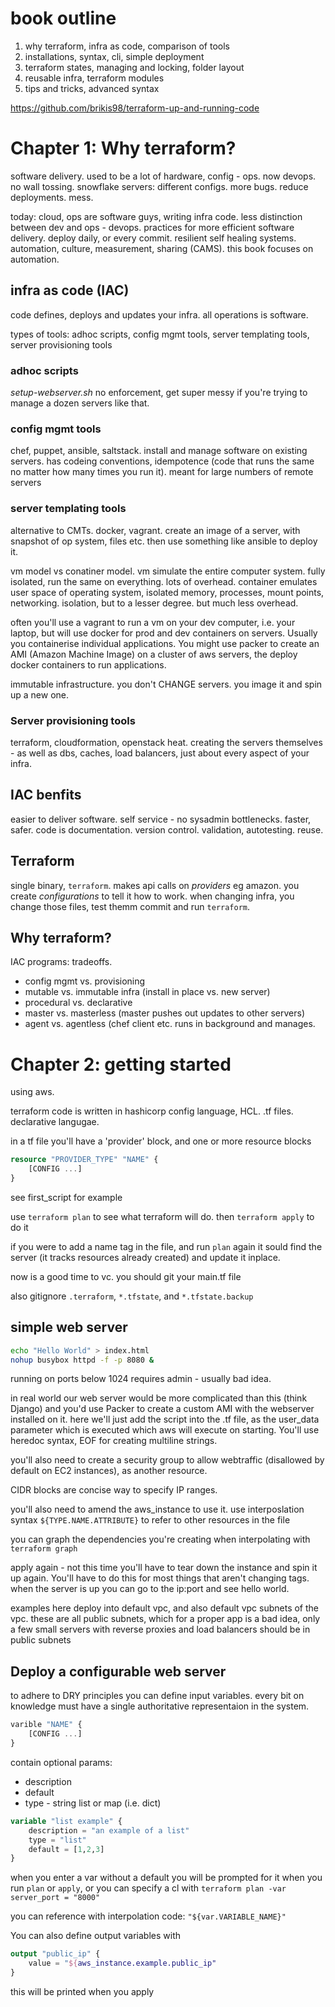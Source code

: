 # book outline

1. why terraform, infra as code, comparison of tools
2. installations, syntax, cli, simple deployment
3. terraform states, managing and locking, folder layout
4. reusable infra, terraform modules
5. tips and tricks, advanced syntax

https://github.com/brikis98/terraform-up-and-running-code

# Chapter 1: Why terraform?

software delivery. used to be a lot of hardware, config - ops. now devops. no wall tossing. snowflake servers: different configs. more bugs. reduce deployments. mess.

today: cloud, ops are software guys, writing infra code. less distinction between dev and ops - devops. practices for more efficient software delivery. deploy daily, or every commit. resilient self healing systems. automation, culture, measurement, sharing (CAMS). this book focuses on automation.

## infra as code (IAC)
code defines, deploys and updates your infra. all operations is software. 

types of tools: adhoc scripts, config mgmt tools, server templating tools, server provisioning tools

### adhoc scripts
_setup-webserver.sh_
no enforcement, get super messy if you're trying to manage a dozen servers like that.

### config mgmt tools
chef, puppet, ansible, saltstack. install and manage software on existing servers. has codeing conventions, idempotence (code that runs the same no matter how many times you run it). meant for large numbers of remote servers

### server templating tools
alternative to CMTs. docker, vagrant. create an image of a server, with snapshot of op system, files etc. then use something like ansible to deploy it.

vm model vs conatiner model. vm simulate the entire computer system. fully isolated, run the same on everything. lots of overhead. container emulates user space of operating system, isolated memory, processes, mount points, networking. isolation, but to a lesser degree. but much less overhead.

often you'll use a vagrant to run a vm on your dev computer, i.e. your laptop, but will use docker for prod and dev containers on servers. Usually you containerise individual applications. You might use packer to create an AMI (Amazon Machine Image) on a cluster of aws servers, the deploy docker containers to run applications.

immutable infrastructure. you don't CHANGE servers. you image it and spin up a new one.

### Server provisioning tools
terraform, cloudformation, openstack heat.
creating the servers themselves - as well as dbs, caches, load balancers, just about every aspect of your infra. 

## IAC benfits
easier to deliver software. self service - no sysadmin bottlenecks. faster, safer. code is documentation. version control. validation, autotesting. reuse.

## Terraform
single binary, `terraform`. makes api calls on _providers_ eg amazon. you create _configurations_ to tell it how to work. when changing infra, you change those files, test themm commit and run `terraform`.

## Why terraform?
IAC programs: tradeoffs.
* config mgmt vs. provisioning
* mutable vs. immutable infra (install in place vs. new server)
* procedural vs. declarative
* master vs. masterless (master pushes out updates to other servers)
* agent vs. agentless (chef client etc. runs in background and manages.

# Chapter 2: getting started
using aws.

terraform code is written in hashicorp config language, HCL. .tf files. declarative langugae.

in a tf file you'll have a 'provider' block, and one or more resource blocks

```tf
resource "PROVIDER_TYPE" "NAME" {
	[CONFIG ...]
}
```
see first_script for example

use `terraform plan` to see what terraform will do. then `terraform apply` to do it

if you were to add a name tag in the file, and run `plan` again it sould find the server (it tracks resources already created) and update it inplace.

now is a good time to vc. you should git your main.tf file

also gitignore `.terraform`, `*.tfstate`, and `*.tfstate.backup`

## simple web server
```sh
echo "Hello World" > index.html
nohup busybox httpd -f -p 8080 &
```

running on ports below 1024 requires admin - usually bad idea.

in real world our web server would be more complicated than this (think Django) and you'd use Packer to create a custom AMI with the webserver installed on it. here we'll just add the script into the .tf file, as the user_data parameter which is executed which aws will execute on starting. You'll use heredoc syntax, EOF for creating multiline strings.

you'll also need to create a security group to allow webtraffic (disallowed by default on EC2 instances), as another resource.

CIDR blocks are  concise way to specify IP ranges.

you'll also need to amend the aws_instance to use it. use interposlation syntax `${TYPE.NAME.ATTRIBUTE}` to refer to other resources in the file

you can graph the dependencies you're creating when interpolating with `terraform graph`

apply again - not this time you'll have to tear down the instance and spin it up again. You'll have to do this for most things that aren't changing tags. when the server is up you can go to the ip:port and see hello world.

examples here deploy into default vpc, and also default vpc subnets of the vpc. these are all public subnets, which for a proper app is a bad idea, only a few small servers with reverse proxies and load balancers should be in public subnets

## Deploy a configurable web server
to adhere to DRY principles you can define input variables. every bit on knowledge must have a single authoritative representaion in the system.

```tf
varible "NAME" {
	[CONFIG ...]
}
```

contain optional params:
* description
* default
* type - string list or map (i.e. dict)

```tf
variable "list example" {
	description = "an example of a list"
	type = "list"
	default = [1,2,3]
}
```

when you enter a var without a default you will be prompted for it when you run `plan` or `apply`, or you can specify a cl with `terraform plan -var server_port = "8000"`

you can reference with interpolation code: `"${var.VARIABLE_NAME}"`

You can also define output variables with

```tf
output "public_ip" {
	value = "${aws_instance.example.public_ip"
}
```

this will be printed when you apply
